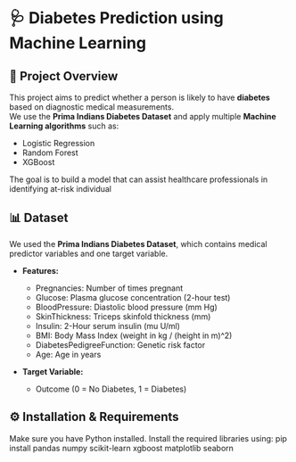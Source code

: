 # 🩺 Diabetes Prediction using Machine Learning

## 📌 Project Overview
This project aims to predict whether a person is likely to have **diabetes** based on diagnostic medical measurements.  
We use the **Prima Indians Diabetes Dataset** and apply multiple **Machine Learning algorithms** such as:
- Logistic Regression  
- Random Forest  
- XGBoost  

The goal is to build a model that can assist healthcare professionals in identifying at-risk individual

## 📊 Dataset
We used the **Prima Indians Diabetes Dataset**, which contains medical predictor variables and one target variable.
- **Features:**
  - Pregnancies: Number of times pregnant  
  - Glucose: Plasma glucose concentration (2-hour test)  
  - BloodPressure: Diastolic blood pressure (mm Hg)  
  - SkinThickness: Triceps skinfold thickness (mm)  
  - Insulin: 2-Hour serum insulin (mu U/ml)  
  - BMI: Body Mass Index (weight in kg / (height in m)^2)  
  - DiabetesPedigreeFunction: Genetic risk factor  
  - Age: Age in years  

- **Target Variable:**
  - Outcome (0 = No Diabetes, 1 = Diabetes)

## ⚙️ Installation & Requirements
Make sure you have Python installed. Install the required libraries using:
pip install pandas numpy scikit-learn xgboost matplotlib seaborn
